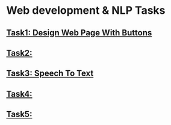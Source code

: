 # Web development & NLP Tasks

## [Task1: Design Web Page With Buttons](https://github.com/BandarAI/SmartMethodsTraining/tree/Tasks/Web%20development%20%26%20NLP/1st%20Task)
## [Task2: ]()
## [Task3: Speech To Text](https://github.com/BandarAI/SmartMethodsTraining/blob/Tasks/Web%20development%20%26%20NLP/3rd%20Task/Task%20details.md)
## [Task4: ]()
## [Task5: ]()


